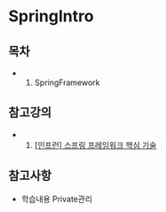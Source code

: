 # SpringIntro

## 목차

- 1. SpringFramework

## 참고강의

- 1. <a href="https://www.inflearn.com/course/spring-framework_core">[인프런] 스프링 프레임워크 핵심 기술 </a>
  
## 참고사항

- 학습내용 Private관리
